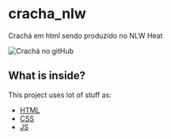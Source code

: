 # cracha_nlw
Crachá em html sendo produzido no NLW Heat 


![Crachá no gitHub](https://joesilfe.github.io/cracha_nlw/)
## What is inside?

This project uses lot of stuff as:

- [HTML](https://www.w3.org/standards/webdesign/)
- [CSS](https://www.w3.org/standards/webdesign/htmlcss)
- [JS](https://developer.mozilla.org/pt-BR/docs/Web/JavaScript/Language_Resources)